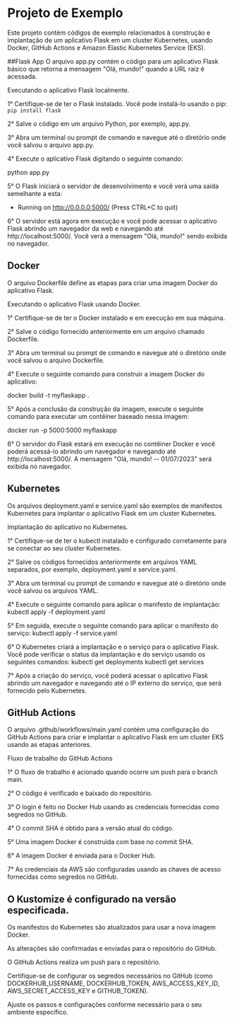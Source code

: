# Projeto de Exemplo
Este projeto contém códigos de exemplo relacionados à construção e implantação de um aplicativo Flask em um cluster Kubernetes, usando Docker, GitHub Actions e Amazon Elastic Kubernetes Service (EKS).

##Flask App
O arquivo app.py contém o código para um aplicativo Flask básico que retorna a mensagem "Olá, mundo!" quando a URL raiz é acessada.

Executando o aplicativo Flask localmente.

1° Certifique-se de ter o Flask instalado. Você pode instalá-lo usando o pip:
`pip install flask`

2° Salve o código em um arquivo Python, por exemplo, app.py.

3° Abra um terminal ou prompt de comando e navegue até o diretório onde você salvou o arquivo app.py.

4° Execute o aplicativo Flask digitando o seguinte comando:

python app.py

5° O Flask iniciará o servidor de desenvolvimento e você verá uma saída semelhante a esta:
 * Running on http://0.0.0.0:5000/ (Press CTRL+C to quit)

6° O servidor está agora em execução e você pode acessar o aplicativo Flask abrindo um navegador da web e navegando até http://localhost:5000/. Você verá a mensagem "Olá, mundo!" sendo exibida no navegador.

## Docker
O arquivo Dockerfile define as etapas para criar uma imagem Docker do aplicativo Flask.

Executando o aplicativo Flask usando Docker.

1° Certifique-se de ter o Docker instalado e em execução em sua máquina.

2° Salve o código fornecido anteriormente em um arquivo chamado Dockerfile.

3° Abra um terminal ou prompt de comando e navegue até o diretório onde você salvou o arquivo Dockerfile.

4° Execute o seguinte comando para construir a imagem Docker do aplicativo:

docker build -t myflaskapp .

5° Após a conclusão da construção da imagem, execute o seguinte comando para executar um contêiner baseado nessa imagem:

docker run -p 5000:5000 myflaskapp

6° O servidor do Flask estará em execução no contêiner Docker e você poderá acessá-lo abrindo um navegador e navegando até http://localhost:5000/. A mensagem "Olá, mundo! -- 01/07/2023" será exibida no navegador.

## Kubernetes
Os arquivos deployment.yaml e service.yaml são exemplos de manifestos Kubernetes para implantar o aplicativo Flask em um cluster Kubernetes.

Implantação do aplicativo no Kubernetes.

1° Certifique-se de ter o kubectl instalado e configurado corretamente para se conectar ao seu cluster Kubernetes.

2° Salve os códigos fornecidos anteriormente em arquivos YAML separados, por exemplo, deployment.yaml e service.yaml.

3° Abra um terminal ou prompt de comando e navegue até o diretório onde você salvou os arquivos YAML.

4° Execute o seguinte comando para aplicar o manifesto de implantação:
kubectl apply -f deployment.yaml

5° Em seguida, execute o seguinte comando para aplicar o manifesto do serviço:
kubectl apply -f service.yaml

6° O Kubernetes criará a implantação e o serviço para o aplicativo Flask. Você pode verificar o status da implantação e do serviço usando os seguintes comandos:
kubectl get deployments
kubectl get services

7° Após a criação do serviço, você poderá acessar o aplicativo Flask abrindo um navegador e navegando até o IP externo do serviço, que será fornecido pelo Kubernetes.

## GitHub Actions
O arquivo .github/workflows/main.yaml contém uma configuração do GitHub Actions para criar e implantar o aplicativo Flask em um cluster EKS usando as etapas anteriores.

Fluxo de trabalho do GitHub Actions

1° O fluxo de trabalho é acionado quando ocorre um push para o branch main.

2° O código é verificado e baixado do repositório.

3° O login é feito no Docker Hub usando as credenciais fornecidas como segredos no GitHub.

4° O commit SHA é obtido para a versão atual do código.

5° Uma imagem Docker é construída com base no commit SHA.

6° A imagem Docker é enviada para o Docker Hub.

7° As credenciais da AWS são configuradas usando as chaves de acesso fornecidas como segredos no GitHub.

## O Kustomize é configurado na versão especificada.

Os manifestos do Kubernetes são atualizados para usar a nova imagem Docker.

As alterações são confirmadas e enviadas para o repositório do GitHub.

O GitHub Actions realiza um push para o repositório.

Certifique-se de configurar os segredos necessários no GitHub (como DOCKERHUB_USERNAME, DOCKERHUB_TOKEN, AWS_ACCESS_KEY_ID, AWS_SECRET_ACCESS_KEY e GITHUB_TOKEN).

Ajuste os passos e configurações conforme necessário para o seu ambiente específico.
